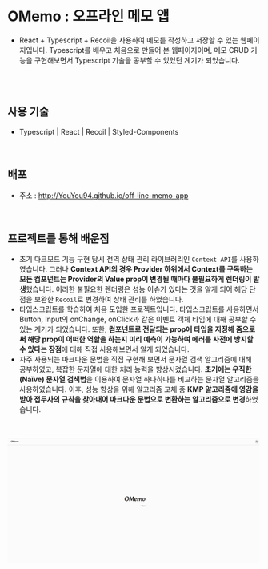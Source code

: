 # OMemo : 오프라인 메모 앱

- React + Typescript + Recoil을 사용하여 메모를 작성하고 저장할 수 있는 웹페이지입니다. Typescript를 배우고 처음으로 만들어 본 웹페이지이며, 메모 CRUD 기능을 구현해보면서 Typescript 기술을 공부할 수 있었던 계기가 되었습니다.

</br>
</br>

## 사용 기술

- Typescript | React | Recoil | Styled-Components

</br>

## 배포

- 주소 : http://YouYou94.github.io/off-line-memo-app

</br>

## 프로젝트를 통해 배운점

- 초기 다크모드 기능 구현 당시 전역 상태 관리 라이브러리인 `Context API`를 사용하였습니다. 그러나 **Context API의 경우 Provider 하위에서 Context를 구독하는 모든 컴포넌트는 Provider의 Value prop이 변경될 때마다 불필요하게 렌더링이 발생**했습니다. 이러한 불필요한 렌더링은 성능 이슈가 있다는 것을 알게 되어 해당 단점을 보완한 `Recoil`로 변경하여 상태 관리를 하였습니다.
- 타입스크립트를 학습하여 처음 도입한 프로젝트입니다. 타입스크립트를 사용하면서 Button, Input의 onChange, onClick과 같은 이벤트 객체 타입에 대해 공부할 수 있는 계기가 되었습니다. 또한, **컴포넌트로 전달되는 prop에 타입을 지정해 줌으로써 해당 prop이 어떠한 역할을 하는지 미리 예측이 가능하여 에러를 사전에 방지할 수 있다는 장점**에 대해 직접 사용해보면서 알게 되었습니다.
- 자주 사용되는 마크다운 문법을 직접 구현해 보면서 문자열 검색 알고리즘에 대해 공부하였고, 복잡한 문자열에 대한 처리 능력을 향상시켰습니다. **초기에는 우직한(Naïve) 문자열 검색법**을 이용하여 문자열 하나하나를 비교하는 문자열 알고리즘을 사용하였습니다. 이후, 성능 향상을 위해 알고리즘 교체 중 **KMP 알고리즘에 영감을 받아 접두사의 규칙을 찾아내어 마크다운 문법으로 변환하는 알고리즘으로 변경**하였습니다.

</br>
</br>

<img src='src/assets/readme/memoapp.png' alt="메모앱 시작화면">
